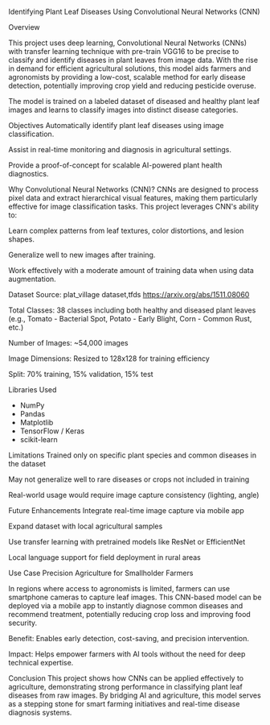 Identifying Plant Leaf Diseases Using Convolutional Neural Networks (CNN)

Overview

This project uses deep learning, Convolutional Neural Networks (CNNs) with transfer learning technique with pre-train VGG16 to be precise to classify and identify diseases in plant leaves from image data. With the rise in demand for efficient agricultural solutions, this model aids farmers and agronomists by providing a low-cost, scalable method for early disease detection, potentially improving crop yield and reducing pesticide overuse.

The model is trained on a labeled dataset of diseased and healthy plant leaf images and learns to classify images into distinct disease categories.

Objectives
Automatically identify plant leaf diseases using image classification.

Assist in real-time monitoring and diagnosis in agricultural settings.

Provide a proof-of-concept for scalable AI-powered plant health diagnostics.

Why Convolutional Neural Networks (CNN)?
CNNs are designed to process pixel data and extract hierarchical visual features, making them particularly effective for image classification tasks. This project leverages CNN's ability to:

Learn complex patterns from leaf textures, color distortions, and lesion shapes.

Generalize well to new images after training.

Work effectively with a moderate amount of training data when using data augmentation.

Dataset
Source: plat_village dataset,tfds
https://arxiv.org/abs/1511.08060

Total Classes: 38 classes including both healthy and diseased plant leaves (e.g., Tomato - Bacterial Spot, Potato - Early Blight, Corn - Common Rust, etc.)

Number of Images: ~54,000 images

Image Dimensions: Resized to 128x128 for training efficiency

Split: 70% training, 15% validation, 15% test

Libraries Used
* NumPy
* Pandas
* Matplotlib
* TensorFlow / Keras
* scikit-learn

Limitations
Trained only on specific plant species and common diseases in the dataset

May not generalize well to rare diseases or crops not included in training

Real-world usage would require image capture consistency (lighting, angle)

Future Enhancements
Integrate real-time image capture via mobile app

Expand dataset with local agricultural samples

Use transfer learning with pretrained models like ResNet or EfficientNet

Local language support for field deployment in rural areas

Use Case
Precision Agriculture for Smallholder Farmers

In regions where access to agronomists is limited, farmers can use smartphone cameras to capture leaf images. This CNN-based model can be deployed via a mobile app to instantly diagnose common diseases and recommend treatment, potentially reducing crop loss and improving food security.

Benefit: Enables early detection, cost-saving, and precision intervention.

Impact: Helps empower farmers with AI tools without the need for deep technical expertise.

Conclusion
This project shows how CNNs can be applied effectively to agriculture, demonstrating strong performance in classifying plant leaf diseases from raw images. By bridging AI and agriculture, this model serves as a stepping stone for smart farming initiatives and real-time disease diagnosis systems.

